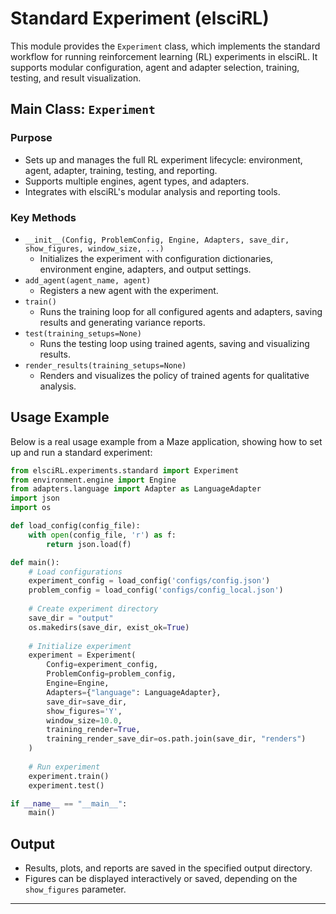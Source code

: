 <!-- filepath: /home/philip/Documents/elsciRL-Wiki/Documentation/Experiments/standard.md -->

# Standard Experiment (elsciRL)

This module provides the `Experiment` class, which implements the standard workflow for running reinforcement learning (RL) experiments in elsciRL. It supports modular configuration, agent and adapter selection, training, testing, and result visualization.

## Main Class: `Experiment`

### Purpose
- Sets up and manages the full RL experiment lifecycle: environment, agent, adapter, training, testing, and reporting.
- Supports multiple engines, agent types, and adapters.
- Integrates with elsciRL's modular analysis and reporting tools.

### Key Methods

- `__init__(Config, ProblemConfig, Engine, Adapters, save_dir, show_figures, window_size, ...)`
  - Initializes the experiment with configuration dictionaries, environment engine, adapters, and output settings.
- `add_agent(agent_name, agent)`
  - Registers a new agent with the experiment.
- `train()`
  - Runs the training loop for all configured agents and adapters, saving results and generating variance reports.
- `test(training_setups=None)`
  - Runs the testing loop using trained agents, saving and visualizing results.
- `render_results(training_setups=None)`
  - Renders and visualizes the policy of trained agents for qualitative analysis.

## Usage Example

Below is a real usage example from a Maze application, showing how to set up and run a standard experiment:

```python
from elsciRL.experiments.standard import Experiment
from environment.engine import Engine
from adapters.language import Adapter as LanguageAdapter
import json
import os

def load_config(config_file):
    with open(config_file, 'r') as f:
        return json.load(f)

def main():
    # Load configurations
    experiment_config = load_config('configs/config.json')
    problem_config = load_config('configs/config_local.json')
    
    # Create experiment directory
    save_dir = "output"
    os.makedirs(save_dir, exist_ok=True)
    
    # Initialize experiment
    experiment = Experiment(
        Config=experiment_config,
        ProblemConfig=problem_config,
        Engine=Engine,
        Adapters={"language": LanguageAdapter},
        save_dir=save_dir,
        show_figures='Y',
        window_size=10.0,
        training_render=True,
        training_render_save_dir=os.path.join(save_dir, "renders")
    )
    
    # Run experiment
    experiment.train()
    experiment.test()

if __name__ == "__main__":
    main()
```

## Output
- Results, plots, and reports are saved in the specified output directory.
- Figures can be displayed interactively or saved, depending on the `show_figures` parameter.

---

